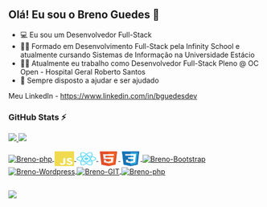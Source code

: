 ## Olá! Eu sou o Breno Guedes 👋

- 💻 Eu sou um Desenvolvedor Full-Stack
- 👨‍🎓 Formado em Desenvolvimento Full-Stack pela Infinity School e atualmente cursando Sistemas de Informação na Universidade Estácio 
- 👩‍💻 Atualmente eu trabalho como Desenvolvedor Full-Stack Pleno @ OC Open - Hospital Geral Roberto Santos
- 🤔 Sempre disposto a ajudar e ser ajudado

Meu LinkedIn - https://www.linkedin.com/in/bguedesdev

### GitHub Stats ⚡
<div>
<a href="https://github.com/BrenoCGS">
<img height="180em" src="https://github-readme-stats.vercel.app/api/top-langs/?username=BrenoCGS&layout=compact&langs_count=7&theme=dracula"/>
<img height="180em" src="https://github-readme-stats.vercel.app/api?username=BrenoCGS&show_icons=true&theme=dracula&include_all_commits=true&count_private=true"/>
</div>
  
<div style="display: inline_block"><br>
  <img align="center" alt="Breno-php" height="30" width="40" src="https://raw.githubusercontent.com/jmnote/z-icons/master/svg/php.svg">
  <img align="center" alt="Breno-Js" height="30" width="40" src="https://raw.githubusercontent.com/devicons/devicon/master/icons/javascript/javascript-plain.svg">
  <img align="center" alt="Breno-React" height="30" width="40" src="https://raw.githubusercontent.com/devicons/devicon/master/icons/react/react-original.svg">
  <img align="center" alt="Breno-HTML" height="30" width="40" src="https://raw.githubusercontent.com/devicons/devicon/master/icons/html5/html5-original.svg">
  <img align="center" alt="Breno-CSS" height="30" width="40" src="https://raw.githubusercontent.com/devicons/devicon/master/icons/css3/css3-original.svg">
  <img align="center" alt="Breno-Bootstrap" height="30" width="40" src="https://cdn.jsdelivr.net/gh/devicons/devicon/icons/bootstrap/bootstrap-original.svg">       
  <img align="center" alt="Breno-Wordpress" height="30" width="40" src="https://cdn.jsdelivr.net/gh/devicons/devicon/icons/wordpress/wordpress-plain.svg">
  <img align="center" alt="Breno-GIT" height="30" width="40" src="https://raw.githubusercontent.com/jmnote/z-icons/master/svg/git.svg">
  <img align="center" alt="Breno-php" height="31" width="88" src="https://raw.githubusercontent.com/jmnote/z-icons/master/88x31/github.png">
  
  ##

  <div>
  
  <a href="https://www.linkedin.com/in/bguedesdev/" target="_blank"><img src="https://img.shields.io/badge/-LinkedIn-%230077B5?style=for-the-badge&logo=linkedin&logoColor=white" target="_blank"></a> 
  
    
     
 
  </div>
  
  
